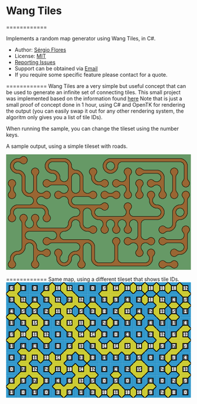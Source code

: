 # Wang Tiles
============

Implements a random map generator using Wang Tiles, in C#.

* Author: [Sérgio Flores](https://github.com/relfos)
* License: [MIT](https://opensource.org/licenses/MIT)
* [Reporting Issues](https://github.com/relfos/WangTiles/issues)
* Support can be obtained via [Email](mailto:sergio.flores@lunarlabs.pt)
* If you require some specific feature please contact for a quote.

============
Wang Tiles are a very simple but useful concept that can be used to generate an infinite set of connecting tiles.
This small project was implemented based on the information found [here](http://s358455341.websitehome.co.uk/stagecast/wang/intro.html)
Note that is just a small proof of concept done in 1 hour, using C# and OpenTK for rendering the output (you can easily swap it out for any other rendering system, the algoritm only gives you a list of tile IDs).


When running the sample, you can change the tileset using the number keys.

A sample output, using a simple tileset with roads.

![Sample Output](/wang1.png)

============
Same map, using a different tileset that shows tile IDs.
![Numbers Output](/wang2.png)
